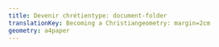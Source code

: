 ```yaml
---
title: Devenir chrétientype: document-folder
translationKey: Becoming a Christiangeometry: margin=2cm
geometry: a4paper
---
```

